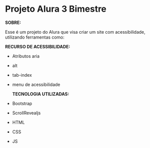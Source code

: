 # Projeto Alura 3 Bimestre
**SOBRE:**

Esse é um projeto do Alura que visa criar um site com acessibilidade, utilizando ferramentas como:

**RECURSO DE ACESSIBILIDADE:**
- Atributos aria
- alt
- tab-index
- menu de acessibilidade

  **TECNOLOGIA UTILIZADAS:**

- Bootstrap
- ScrollRevealjs
- HTML
- CSS
- JS
